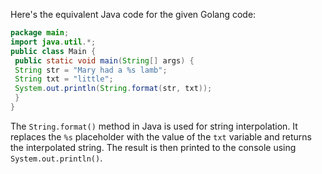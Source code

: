 Here's the equivalent Java code for the given Golang code:
```java
package main;
import java.util.*;
public class Main {
 public static void main(String[] args) {
 String str = "Mary had a %s lamb";
 String txt = "little";
 System.out.println(String.format(str, txt));
 }
}
```
The `String.format()` method in Java is used for string interpolation. It replaces the `%s` placeholder with the value of the `txt` variable and returns the interpolated string. The result is then printed to the console using `System.out.println()`.

